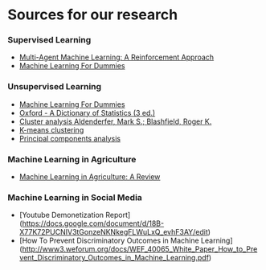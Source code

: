 # Sources for our research 

### Supervised Learning
- [Multi-Agent Machine Learning: A Reinforcement Approach](https://ebookcentral-proquest-com.proxy.lib.ul.ie/lib/univlime-ebooks/reader.action?docID=1775207&ppg=30)
- [Machine Learning For Dummies](https://www.ibm.com/downloads/cas/GB8ZMQZ3)

### Unsupervised Learning
- [Machine Learning For Dummies](https://www.ibm.com/downloads/cas/GB8ZMQZ3)
- [Oxford - A Dictionary of Statistics (3 ed.) ](https://www-oxfordreference-com.proxy.lib.ul.ie/view/10.1093/acref/9780199679188.001.0001/acref-9780199679188-e-2380#)
- [ Cluster analysis Aldenderfer, Mark S.; Blashfield, Roger K.](https://link.springer.com/chapter/10.1007/978-94-6209-404-8_5)
- [K-means clustering](https://www.atlantis-press.com/journals/jsta/25894611/view)
- [Principal components analysis](https://www-oxfordreference-com.proxy.lib.ul.ie/view/10.1093/acref/9780199679188.001.0001/acref-9780199679188-e-1289#)

### Machine Learning in Agriculture
- [Machine Learning in Agriculture: A Review](https://www.mdpi.com/1424-8220/18/8/2674/htm)

### Machine Learning in Social Media
- [Youtube Demonetization Report] (https://docs.google.com/document/d/18B-X77K72PUCNIV3tGonzeNKNkegFLWuLxQ_evhF3AY/edit)
- [How To Prevent Discriminatory Outcomes in Machine Learning] (http://www3.weforum.org/docs/WEF_40065_White_Paper_How_to_Prevent_Discriminatory_Outcomes_in_Machine_Learning.pdf)
